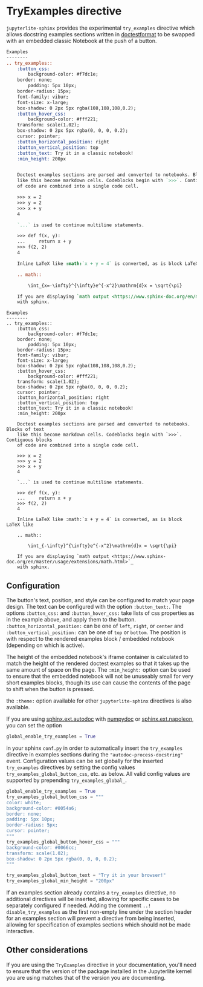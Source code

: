 # TryExamples directive

`jupyterlite-sphinx` provides the experimental `try_examples` directive which allows
docstring examples sections written in [doctestformat](https://docs.python.org/3/library/doctest.html) to be swapped with an embedded classic Notebook at the push of a button.


```rst
Examples
--------
.. try_examples::
    :button_css:
        background-color: #f7dc1e;
	border: none;
    	padding: 5px 10px;
   	border-radius: 15px;
	font-family: vibur;
	font-size: x-large;
	box-shadow: 0 2px 5px rgba(108,108,108,0.2);
    :button_hover_css:
        background-color: #fff221;
 	transform: scale(1.02);
	box-shadow: 0 2px 5px rgba(0, 0, 0, 0.2);
	cursor: pointer;
    :button_horizontal_position: right
    :button_vertical_position: top
    :button_text: Try it in a classic notebook!
    :min_height: 200px


    Doctest examples sections are parsed and converted to notebooks. Blocks of text
    like this become markdown cells. Codeblocks begin with `>>>`. Contiguous blocks
    of code are combined into a single code cell.

    >>> x = 2
    >>> y = 2
    >>> x + y
    4

    `...` is used to continue multiline statements.

    >>> def f(x, y):
    ...     return x + y
    >>> f(2, 2)
    4

    Inline LaTeX like :math:`x + y = 4` is converted, as is block LaTeX like

    .. math::

        \int_{x=-\infty}^{\infty}e^{-x^2}\mathrm{d}x = \sqrt{\pi}

    If you are displaying `math output <https://www.sphinx-doc.org/en/master/usage/extensions/math.html>`_
    with sphinx.
```


```{eval-rst}
Examples
--------
.. try_examples::
    :button_css:
        background-color: #f7dc1e;
	border: none;
    	padding: 5px 10px;
   	border-radius: 15px;
	font-family: vibur;
	font-size: x-large;
	box-shadow: 0 2px 5px rgba(108,108,108,0.2);
    :button_hover_css:
        background-color: #fff221;
 	transform: scale(1.02);
	box-shadow: 0 2px 5px rgba(0, 0, 0, 0.2);
	cursor: pointer;
    :button_horizontal_position: right
    :button_vertical_position: top
    :button_text: Try it in a classic notebook!
    :min_height: 200px

    Doctest examples sections are parsed and converted to notebooks. Blocks of text
    like this become markdown cells. Codeblocks begin with `>>>`. Contiguous blocks
    of code are combined into a single code cell.

    >>> x = 2
    >>> y = 2
    >>> x + y
    4

    `...` is used to continue multiline statements.

    >>> def f(x, y):
    ...     return x + y
    >>> f(2, 2)
    4

    Inline LaTeX like :math:`x + y = 4` is converted, as is block LaTeX like

    .. math::

        \int_{-\infty}^{\infty}e^{-x^2}\mathrm{d}x = \sqrt{\pi}

    If you are displaying `math output <https://www.sphinx-doc.org/en/master/usage/extensions/math.html>`_
    with sphinx.
```

## Configuration

The button's text, position, and style can be configured to match your page design. The
text can be configured with the option `:button_text:`. The options `:button_css:` and
`:button_hover_css:` take lists of css properties as in the example above, and
apply them to the button. `:button_horizontal_position:` can be one of `left`, `right`, or
`center` and `:button_vertical_position:` can be one of `top` or `bottom`. The position
is with respect to the rendered examples block / embedded notebook
(depending on which is active).

The height of the embedded notebook's iframe container is calculated to match the height
of the rendered doctest examples so that it takes up the same amount of space on the
page. The `:min_height:` option can be used to ensure that the embedded notebook will not
be unuseably small for very short examples blocks, though its use can cause the contents
of the page to shift when the button is pressed.

the `:theme:` option available for other `jupyterlite-sphinx` directives is also
available.

If you are using [sphinx.ext.autodoc](https://www.sphinx-doc.org/en/master/usage/extensions/autodoc.html) with [numpydoc](https://numpydoc.readthedocs.io/en/latest/format.html) or [sphinx.ext.napoleon](https://www.sphinx-doc.org/en/master/usage/extensions/napoleon.html), you
can set the option

```python
global_enable_try_examples = True
```

in your sphinx `conf.py` in order to automatically insert the `try_examples` directive
in examples sections during the `"autodoc-process-docstring"` event. Configuration values
can be set globally for the inserted `try_examples` directives by setting the config values
`try_examples_global_button_css`, etc. as below. All valid config values are supported
by prepending `try_examples_global_`.

```python
global_enable_try_examples = True
try_examples_global_button_css = """
color: white;
background-color: #0054a6;
border: none;
padding: 5px 10px;
border-radius: 5px;
cursor: pointer;
"""
try_examples_global_button_hover_css = """
background-color: #0066cc;
transform: scale(1.02);
box-shadow: 0 2px 5px rgba(0, 0, 0, 0.2);
"""

try_examples_global_button_text = "Try it in your browser!"
try_examples_global_min_height = "200px"
```

If an examples section already contains a `try_examples` directive, no additional
directives will be inserted, allowing for specific cases to be separately configured
if needed. Adding the comment `..! disable_try_examples` as the first non-empty line under
the section header for an examples section will prevent a directive from being inserted,
allowing for specification of examples sections which should not be made interactive.

## Other considerations
If you are using the `TryExamples` directive in your documentation, you'll need to ensure
that the version of the package installed in the Jupyterlite kernel you are using
matches that of the version you are documenting.
